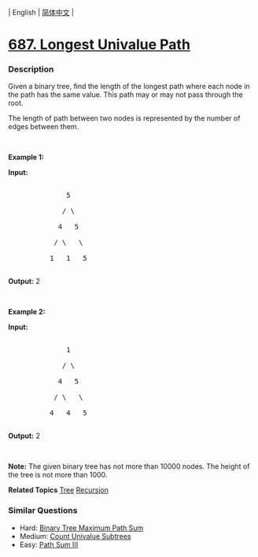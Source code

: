 | English | [简体中文](README.md) |

# [687. Longest Univalue Path](https://leetcode-cn.com/problems/longest-univalue-path)
 ### Description
<p>Given a binary tree, find the length of the longest path where each node in the path has the same value. This path may or may not pass through the root.</p>

<p>The length of path between two nodes is represented by the number of edges between them.</p>

<p>&nbsp;</p>

<p><b>Example 1:</b></p>

<p><strong>Input:</strong></p>

<pre>
              5
             / \
            4   5
           / \   \
          1   1   5
</pre>

<p><strong>Output:</strong>&nbsp;2</p>

<p>&nbsp;</p>

<p><b>Example 2:</b></p>

<p><strong>Input:</strong></p>

<pre>
              1
             / \
            4   5
           / \   \
          4   4   5
</pre>

<p><strong>Output:</strong>&nbsp;2</p>

<p>&nbsp;</p>

<p><b>Note:</b> The given binary tree has not more than 10000 nodes. The height of the tree is not more than 1000.</p>

**Related Topics**  [Tree](https://leetcode-cn.com/tag/tree) [Recursion](https://leetcode-cn.com/tag/recursion) 

### Similar Questions
 - Hard:	[Binary Tree Maximum Path Sum](https://leetcode-cn.com/problems/binary-tree-maximum-path-sum) 
 - Medium:	[Count Univalue Subtrees](https://leetcode-cn.com/problems/count-univalue-subtrees) 
 - Easy:	[Path Sum III](https://leetcode-cn.com/problems/path-sum-iii) 
